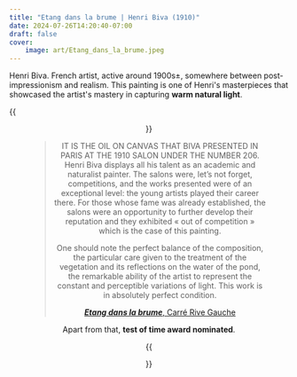 ```yaml
---
title: "Etang dans la brume | Henri Biva (1910)"
date: 2024-07-26T14:20:40-07:00
draft: false
cover:
    image: art/Etang_dans_la_brume.jpeg
---
```


Henri Biva. French artist, active around 1900s±, somewhere between post-impressionism and realism. This painting is one of Henri's masterpieces that showcased the artist's mastery in capturing  **warm natural light**.

{{<figure align="center" src="/art/Etang_dans_la_brume.jpeg" caption="Etang dans la brume (aka Pond in the mist), Henri Biva (1848 – 1929). Salon de Paris, 1910. Oil on canvcs (151cm•111cm). Now in [Musée d'Orsa](https://en.wikipedia.org/wiki/French_art).">}}

> IT IS THE OIL ON CANVAS THAT BIVA PRESENTED IN PARIS AT THE 1910 SALON UNDER THE NUMBER 206. Henri Biva displays all his talent as an academic and naturalist painter. The salons were, let’s not forget, competitions, and the works presented were of an exceptional level: the young artists played their career there. For those whose fame was already established, the salons were an opportunity to further develop their reputation and they exhibited « out of competition » which is the case of this painting. 
>
> One should note the perfect balance of the composition, the particular care given to the treatment of the vegetation and its reflections on the water of the pond, the remarkable ability of the artist to represent the constant and perceptible variations of light. This work is in absolutely perfect condition.
>
> [***Etang dans la brume***, Carré Rive Gauche](https://www.carrerivegauche.com/fr/boutique-crg/etang-dans-la-brume-salon-de-paris-1910/)

Apart from that, **test of time award nominated**.

{{<figure align="center" src="/art/etang_peking.jpeg" caption="the-lake-that-need-not-be-named (未名湖), Ariana Tang (2002 — present). May 2024, Peking University. Apple iPhone 15 Pro Max Main Camera.">}}
